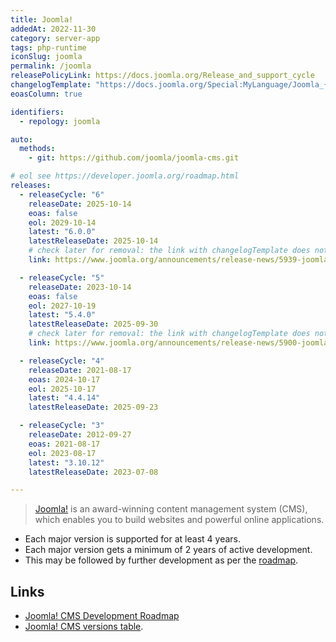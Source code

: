```yaml
---
title: Joomla!
addedAt: 2022-11-30
category: server-app
tags: php-runtime
iconSlug: joomla
permalink: /joomla
releasePolicyLink: https://docs.joomla.org/Release_and_support_cycle
changelogTemplate: "https://docs.joomla.org/Special:MyLanguage/Joomla_{{'__LATEST__'|split:'.'|slice:0,2|join:'.'}}_version_history#Joomla___LATEST__"
eoasColumn: true

identifiers:
  - repology: joomla

auto:
  methods:
    - git: https://github.com/joomla/joomla-cms.git

# eol see https://developer.joomla.org/roadmap.html
releases:
  - releaseCycle: "6"
    releaseDate: 2025-10-14
    eoas: false
    eol: 2029-10-14
    latest: "6.0.0"
    latestReleaseDate: 2025-10-14
    # check later for removal: the link with changelogTemplate does not work (yet)
    link: https://www.joomla.org/announcements/release-news/5939-joomla-6-0-and-joomla-5-4-are-here.html

  - releaseCycle: "5"
    releaseDate: 2023-10-14
    eoas: false
    eol: 2027-10-19
    latest: "5.4.0"
    latestReleaseDate: 2025-09-30
    # check later for removal: the link with changelogTemplate does not work (yet)
    link: https://www.joomla.org/announcements/release-news/5900-joomla-5-0-and-joomla-4-4-are-here

  - releaseCycle: "4"
    releaseDate: 2021-08-17
    eoas: 2024-10-17
    eol: 2025-10-17
    latest: "4.4.14"
    latestReleaseDate: 2025-09-23

  - releaseCycle: "3"
    releaseDate: 2012-09-27
    eoas: 2021-08-17
    eol: 2023-08-17
    latest: "3.10.12"
    latestReleaseDate: 2023-07-08

---
```


> [Joomla!](https://www.joomla.org/) is an award-winning content management system (CMS), which
> enables you to build websites and powerful online applications.

- Each major version is supported for at least 4 years.
- Each major version gets a minimum of 2 years of active development.
- This may be followed by further development as per the [roadmap][roadmap].

## Links

- [Joomla! CMS Development Roadmap][roadmap]
- [Joomla! CMS versions table](https://docs.joomla.org/Special:MyLanguage/Joomla!_CMS_versions).

[roadmap]: https://docs.joomla.org/Special:MyLanguage/Joomla_CMS_Development_Roadmap
